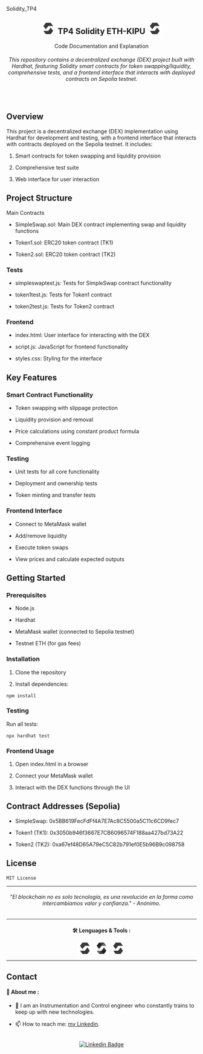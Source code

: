 <!--
**emito69/emito69** is a ✨ _special_ ✨ repository because its `README.md` (this file) appears on your GitHub profile.
Here are some ideas to get you started:
- 🔭 I’m currently working on ...
- 🌱 I’m currently learning ...
- 👯 I’m looking to collaborate on ...
- 🤔 I’m looking for help with ...
- 💬 Ask me about ...
- 📫 How to reach me: ...
- 😄 Pronouns: ...
- ⚡ Fun fact: ...

En el README de github no puedo añadir scrpits de java o css, tengo que trabajar directamente con atributos en html
-->

Solidity_TP4

<div id="header" align="center">
  <h2 align="center"> <img src="https://github.com/devicons/devicon/blob/master/icons/solidity/solidity-plain.svg" title="Solidity" alt="Solidity" height="30" width="40"/> TP4 Solidity ETH-KIPU <img src="https://github.com/devicons/devicon/blob/master/icons/solidity/solidity-plain.svg" title="Solidity" alt="Solidity" height="30" width="40"/> </h2>
  Code Documentation and Explanation
  <h6 align="center"> This repository contains a decentralized exchange (DEX) project built with Hardhat, featuring Solidity smart contracts for token swapping/liquidity, comprehensive tests, and a frontend interface that interacts with deployed contracts on Sepolia testnet.</h6>
   <br>
</div>

## Overview

This project is a decentralized exchange (DEX) implementation using Hardhat for development and testing, with a frontend interface that interacts with contracts deployed on the Sepolia testnet. It includes:

  1. Smart contracts for token swapping and liquidity provision

  2. Comprehensive test suite

  3. Web interface for user interaction

## Project Structure
Main Contracts

  - SimpleSwap.sol: Main DEX contract implementing swap and liquidity functions

  - Token1.sol: ERC20 token contract (TK1)

  - Token2.sol: ERC20 token contract (TK2)

### Tests

  - simpleswaptest.js: Tests for SimpleSwap contract functionality

  - token1test.js: Tests for Token1 contract

  - token2test.js: Tests for Token2 contract

### Frontend

  - index.html: User interface for interacting with the DEX

  - script.js: JavaScript for frontend functionality

  - styles.css: Styling for the interface

## Key Features

### Smart Contract Functionality

  - Token swapping with slippage protection

  - Liquidity provision and removal

  - Price calculations using constant product formula

  - Comprehensive event logging

### Testing

  - Unit tests for all core functionality

  - Deployment and ownership tests

  - Token minting and transfer tests

### Frontend Interface

  - Connect to MetaMask wallet

  - Add/remove liquidity

  - Execute token swaps

  - View prices and calculate expected outputs

## Getting Started
### Prerequisites
  - Node.js

  - Hardhat

  - MetaMask wallet (connected to Sepolia testnet)

  - Testnet ETH (for gas fees)

### Installation

  1. Clone the repository

  2. Install dependencies:

```nodejs
npm install
```

### Testing

Run all tests:

```nodejs
npx hardhat test
```

### Frontend Usage
  1. Open index.html in a browser

  2. Connect your MetaMask wallet

  3. Interact with the DEX functions through the UI

## Contract Addresses (Sepolia)

  - SimpleSwap: 0x5BB619FecFdFf4A7E7Ac8C5500a5C11c6CD9fec7

  - Token1 (TK1): 0x3050b946f3667E7CB6096574F188aa427bd73A22

  - Token2 (TK2): 0xa67ef48D65A79eC5C82b791ef0E5b96B9c098758

##  License

```
MIT License
```


<hr>
<h6 align="center"> "El blockchain no es solo tecnología, es una revolución en la forma como intercambiamos valor y confianza." - Anónimo.</h6>

<hr>
<div align="center">
 <h4> 🛠 Lenguages & Tools : </h4>
  <img src="https://github.com/devicons/devicon/blob/master/icons/solidity/solidity-plain.svg" title="Solidity" alt="Solidity" height="30" width="40"/>
  <img src="https://github.com/devicons/devicon/blob/master/icons/solidity/solidity-original.svg" title="Solidity" alt="Solidity" height="30" width="40"/>
  <img src="https://github.com/devicons/devicon/blob/master/icons/solidity/solidity-plain.svg" title="Solidity" alt="Solidity" height="30" width="40"/>
  <br>
</div>

<hr>

## Contact

 <h4> 🔭 About me : </h4>

- 📝  I am an Instrumentation and Control engineer who constantly trains to keep up with new technologies.

- 📫 How to reach me: [my Linkedin](https://www.linkedin.com/in/emiliano-alvarez-a6677b1b4).

<br>
<div id="badges" align="center">
    <a href="https://www.linkedin.com/in/emiliano-alvarez-a6677b1b4/">
        <img src="https://img.shields.io/badge/LinkedIn-0077B5?style=for-the-badge&logo=linkedin&logoColor=white" alt="Linkedin Badge"  style="max-width: 100%;">
    </a> 
</div>
<br>
</div>

